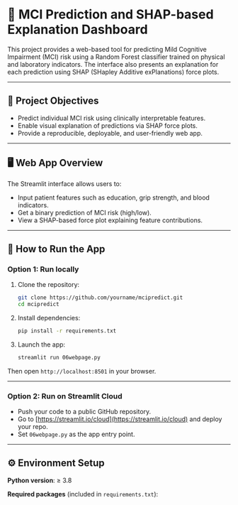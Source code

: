 # 🧠 MCI Prediction and SHAP-based Explanation Dashboard

This project provides a web-based tool for predicting Mild Cognitive Impairment (MCI) risk using a Random Forest classifier trained on physical and laboratory indicators. The interface also presents an explanation for each prediction using SHAP (SHapley Additive exPlanations) force plots.

---

## 📌 Project Objectives

- Predict individual MCI risk using clinically interpretable features.
- Enable visual explanation of predictions via SHAP force plots.
- Provide a reproducible, deployable, and user-friendly web app.

---

## 🖥️ Web App Overview

The Streamlit interface allows users to:
- Input patient features such as education, grip strength, and blood indicators.
- Get a binary prediction of MCI risk (high/low).
- View a SHAP-based force plot explaining feature contributions.

---

## 🚀 How to Run the App

### Option 1: Run locally

1. Clone the repository:
    ```bash
    git clone https://github.com/yourname/mcipredict.git
    cd mcipredict
    ```

2. Install dependencies:
    ```bash
    pip install -r requirements.txt
    ```

3. Launch the app:
    ```bash
    streamlit run 06webpage.py
    ```

Then open `http://localhost:8501` in your browser.

---

### Option 2: Run on Streamlit Cloud

- Push your code to a public GitHub repository.
- Go to [https://streamlit.io/cloud](https://streamlit.io/cloud) and deploy your repo.
- Set `06webpage.py` as the app entry point.

---

## ⚙️ Environment Setup

**Python version**: ≥ 3.8

**Required packages** (included in `requirements.txt`):

